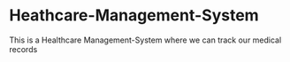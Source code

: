 # Heathcare-Management-System
This is a Healthcare Management-System where we can track our medical records 
